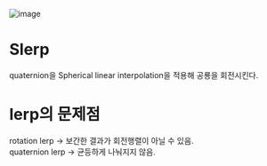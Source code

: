 ![image](https://github.com/minkyokyo/Computer-Animation/assets/71928522/51f149ac-0829-4b2d-89dc-e54da41bd9fa)
# Slerp
quaternion을 Spherical linear interpolation을 적용해 공룡을 회전시킨다.  

# lerp의 문제점
rotation lerp -> 보간한 결과가 회전행렬이 아닐 수 있음.  
quaternion lerp -> 균등하게 나눠지지 않음.
